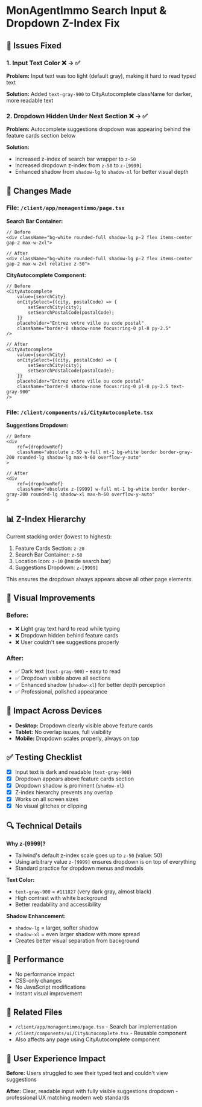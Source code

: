 # MonAgentImmo Search Input & Dropdown Z-Index Fix

## 🎯 Issues Fixed

### 1. **Input Text Color** ❌ → ✅

**Problem:** Input text was too light (default gray), making it hard to read typed text

**Solution:** Added `text-gray-900` to CityAutocomplete className for darker, more readable text

### 2. **Dropdown Hidden Under Next Section** ❌ → ✅

**Problem:** Autocomplete suggestions dropdown was appearing behind the feature cards section below

**Solution:**

- Increased z-index of search bar wrapper to `z-50`
- Increased dropdown z-index from `z-50` to `z-[9999]`
- Enhanced shadow from `shadow-lg` to `shadow-xl` for better visual depth

## 🔧 Changes Made

### File: `/client/app/monagentimmo/page.tsx`

**Search Bar Container:**

```tsx
// Before
<div className="bg-white rounded-full shadow-lg p-2 flex items-center gap-2 max-w-2xl">

// After
<div className="bg-white rounded-full shadow-lg p-2 flex items-center gap-2 max-w-2xl relative z-50">
```

**CityAutocomplete Component:**

```tsx
// Before
<CityAutocomplete
	value={searchCity}
	onCitySelect={(city, postalCode) => {
		setSearchCity(city);
		setSearchPostalCode(postalCode);
	}}
	placeholder="Entrez votre ville ou code postal"
	className="border-0 shadow-none focus:ring-0 pl-8 py-2.5"
/>

// After
<CityAutocomplete
	value={searchCity}
	onCitySelect={(city, postalCode) => {
		setSearchCity(city);
		setSearchPostalCode(postalCode);
	}}
	placeholder="Entrez votre ville ou code postal"
	className="border-0 shadow-none focus:ring-0 pl-8 py-2.5 text-gray-900"
/>
```

### File: `/client/components/ui/CityAutocomplete.tsx`

**Suggestions Dropdown:**

```tsx
// Before
<div
	ref={dropdownRef}
	className="absolute z-50 w-full mt-1 bg-white border border-gray-200 rounded-lg shadow-lg max-h-60 overflow-y-auto"
>

// After
<div
	ref={dropdownRef}
	className="absolute z-[9999] w-full mt-1 bg-white border border-gray-200 rounded-lg shadow-xl max-h-60 overflow-y-auto"
>
```

## 📊 Z-Index Hierarchy

Current stacking order (lowest to highest):

1. Feature Cards Section: `z-20`
2. Search Bar Container: `z-50`
3. Location Icon: `z-10` (inside search bar)
4. Suggestions Dropdown: `z-[9999]`

This ensures the dropdown always appears above all other page elements.

## 🎨 Visual Improvements

### Before:

- ❌ Light gray text hard to read while typing
- ❌ Dropdown hidden behind feature cards
- ❌ User couldn't see suggestions properly

### After:

- ✅ Dark text (`text-gray-900`) - easy to read
- ✅ Dropdown visible above all sections
- ✅ Enhanced shadow (`shadow-xl`) for better depth perception
- ✅ Professional, polished appearance

## 📱 Impact Across Devices

- **Desktop:** Dropdown clearly visible above feature cards
- **Tablet:** No overlap issues, full visibility
- **Mobile:** Dropdown scales properly, always on top

## ✅ Testing Checklist

- [x] Input text is dark and readable (`text-gray-900`)
- [x] Dropdown appears above feature cards section
- [x] Dropdown shadow is prominent (`shadow-xl`)
- [x] Z-index hierarchy prevents any overlap
- [x] Works on all screen sizes
- [x] No visual glitches or clipping

## 🔍 Technical Details

**Why z-[9999]?**

- Tailwind's default z-index scale goes up to `z-50` (value: 50)
- Using arbitrary value `z-[9999]` ensures dropdown is on top of everything
- Standard practice for dropdown menus and modals

**Text Color:**

- `text-gray-900` = `#111827` (very dark gray, almost black)
- High contrast with white background
- Better readability and accessibility

**Shadow Enhancement:**

- `shadow-lg` = larger, softer shadow
- `shadow-xl` = even larger shadow with more spread
- Creates better visual separation from background

## 🚀 Performance

- No performance impact
- CSS-only changes
- No JavaScript modifications
- Instant visual improvement

## 📝 Related Files

- `/client/app/monagentimmo/page.tsx` - Search bar implementation
- `/client/components/ui/CityAutocomplete.tsx` - Reusable component
- Also affects any page using CityAutocomplete component

## 🎯 User Experience Impact

**Before:** Users struggled to see their typed text and couldn't view suggestions

**After:** Clear, readable input with fully visible suggestions dropdown - professional UX matching modern web standards

